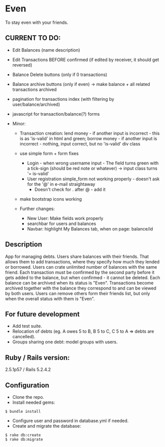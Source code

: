 # Even
To stay even with your friends.

## CURRENT TO DO:

- Edit Balances (name description)

- Edit Transactions BEFORE confirmed (if edited by receiver, it should get reversed)

- Balance Delete buttons (only if 0 transactions)

- Balance archive buttons (only if even) -> make balance + all related transactions archived

- pagination for transactions index (with filtering by user/balance/archived)

- javascript for transaction/balance(?) forms

- Minor:

  - Transaction creation:
    lend money - if another input is incorrect - this is as 'is-valid' in html and green;
    borrow money - if another input is incorrect - nothing, input correct, but no 'is-valid' div class

  - use simple form + form fixes
    - Login - when wrong username input - The field turns green with a tick-sign (should be red note or whatever) -> input class turns '= is-valid'
    - User registration simple_form not working properly - doesn't ask for the '@' in e-mail straightaway 
      - Doesn't check for . after @ - add it

  - make bootstrap icons working

  - Further changes:    
      - New User: Make fields work properly
      - searchbar for users and balances
      - Navbar: highlight My Balances tab, when on page: balance/id

## Description
App for managing debts. Users share balances with their friends. That allows them to add transactions, where they specify how much they lended or borrowed. Users can crate unlimited number of balances with the same friend. Each transaction must be confirmed by the second party before it gets added to the balance, but when confirmed - it cannot be deleted. Each balance can be archived when its status is "Even". Transactions become archived together with the balance they correspond to and can be viewed by both users. Users can remove others form their friends list, but only when the overall status with them is "Even". 

## For future development
- Add test suite.
- Relocation of debts (eg. A owes 5 to B, B 5 to C, C 5 to A => debts are cancelled).
- Groups sharing one debt: model groups with users.

## Ruby / Rails version:
2.5.1p57 / Rails 5.2.4.2

## Configuration
- Clone the repo.
- Install needed gems:
```
$ bundle install
```
- Configure user and password in database.yml if needed.
- Create and migrate the database:
```
$ rake db:create
$ rake db:migrate
```